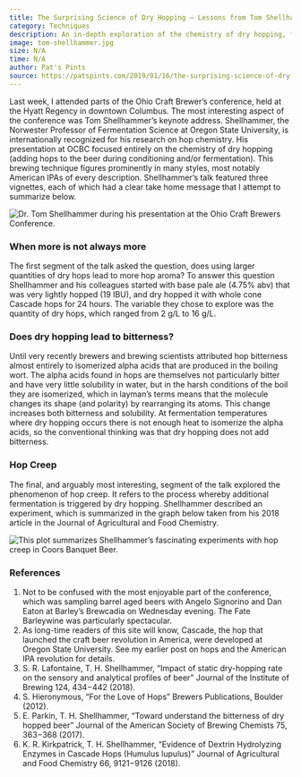 ```yaml
---
title: The Surprising Science of Dry Hopping – Lessons from Tom Shellhammer
category: Techniques
description: An in-depth exploration of the chemistry of dry hopping, featuring insights from internationally recognized hop chemistry researcher, Tom Shellhammer.
image: tom-shellhammer.jpg
size: N/A
time: N/A
author: Pat's Pints
source: https://patspints.com/2019/01/16/the-surprising-science-of-dry-hopping-lessons-from-tom-shellhammer/
---
```


Last week, I attended parts of the Ohio Craft Brewer’s conference, held at the Hyatt Regency in downtown Columbus. The most interesting aspect of the conference was Tom Shellhammer’s keynote address. Shellhammer, the Norwester Professor of Fermentation Science at Oregon State University, is internationally recognized for his research on hop chemistry. His presentation at OCBC focused entirely on the chemistry of dry hopping (adding hops to the beer during conditioning and/or fermentation). This brewing technique figures prominently in many styles, most notably American IPAs of every description. Shellhammer’s talk featured three vignettes, each of which had a clear take home message that I attempt to summarize below.

![Dr. Tom Shellhammer during his presentation at the Ohio Craft Brewers Conference.](tom-shellhammer.jpg)

### When more is not always more

The first segment of the talk asked the question, does using larger quantities of dry hops lead to more hop aroma? To answer this question Shellhammer and his colleagues started with base pale ale (4.75% abv) that was very lightly hopped (19 IBU), and dry hopped it with whole cone Cascade hops for 24 hours. The variable they chose to explore was the quantity of dry hops, which ranged from 2 g/L to 16 g/L. 

### Does dry hopping lead to bitterness?

Until very recently brewers and brewing scientists attributed hop bitterness almost entirely to isomerized alpha acids that are produced in the boiling wort. The alpha acids found in hops are themselves not particularly bitter and have very little solubility in water, but in the harsh conditions of the boil they are isomerized, which in layman’s terms means that the molecule changes its shape (and polarity) by rearranging its atoms. This change increases both bitterness and solubility. At fermentation temperatures where dry hopping occurs there is not enough heat to isomerize the alpha acids, so the conventional thinking was that dry hopping does not add bitterness. 

### Hop Creep

The final, and arguably most interesting, segment of the talk explored the phenomenon of hop creep. It refers to the process whereby additional fermentation is triggered by dry hopping. Shellhammer described an experiment, which is summarized in the graph below taken from his 2018 article in the Journal of Agricultural and Food Chemistry.

![This plot summarizes Shellhammer’s fascinating experiments with hop creep in Coors Banquet Beer.](hop-creep-shellhammer.jpg)

### References

1. Not to be confused with the most enjoyable part of the conference, which was sampling barrel aged beers with Angelo Signorino and Dan Eaton at Barley’s Brewcadia on Wednesday evening. The Fate Barleywine was particularly spectacular.
2. As long-time readers of this site will know, Cascade, the hop that launched the craft beer revolution in America, were developed at Oregon State University. See my earlier post on hops and the American IPA revolution for details.
3. S. R. Lafontaine, T. H. Shellhammer, “Impact of static dry-hopping rate on the sensory and analytical profiles of beer” Journal of the Institute of Brewing 124, 434−442 (2018).
4. S. Hieronymous, “For the Love of Hops” Brewers Publications, Boulder (2012).
5. E. Parkin, T. H. Shellhammer, “Toward understand the bitterness of dry hopped beer” Journal of the American Society of Brewing Chemists 75, 363−368 (2017).
6. K. R. Kirkpatrick, T. H. Shellhammer, “Evidence of Dextrin Hydrolyzing Enzymes in Cascade Hops (Humulus lupulus)” Journal of Agricultural and Food Chemistry 66, 9121−9126 (2018).